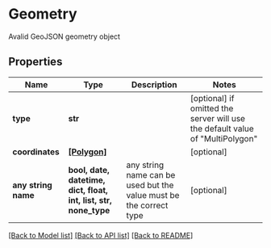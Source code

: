 # Geometry

 Avalid GeoJSON geometry object

## Properties
Name | Type | Description | Notes
------------ | ------------- | ------------- | -------------
**type** | **str** |  | [optional]  if omitted the server will use the default value of "MultiPolygon"
**coordinates** | [**[Polygon]**](Polygon.md) |  | [optional] 
**any string name** | **bool, date, datetime, dict, float, int, list, str, none_type** | any string name can be used but the value must be the correct type | [optional]

[[Back to Model list]](../README.md#documentation-for-models) [[Back to API list]](../README.md#documentation-for-api-endpoints) [[Back to README]](../README.md)


